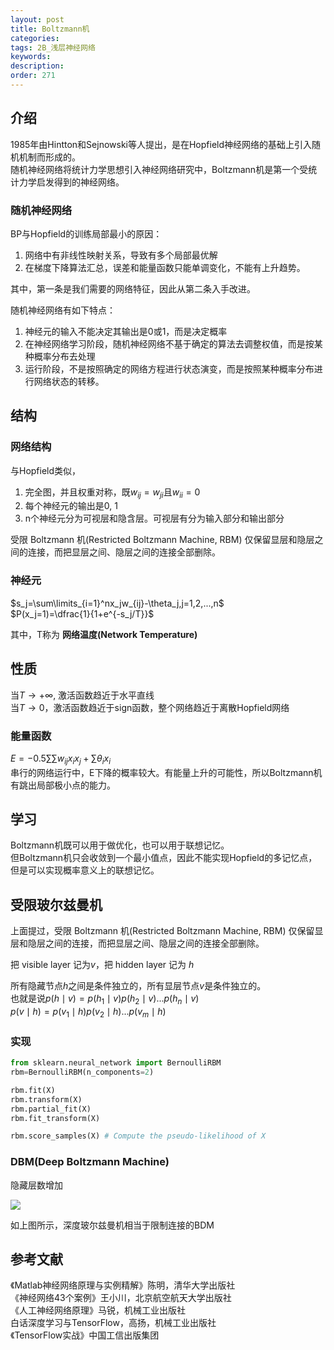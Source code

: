 ```yaml
---
layout: post
title: Boltzmann机
categories:
tags: 2B_浅层神经网络
keywords:
description:
order: 271
---
```



## 介绍

1985年由Hintton和Sejnowski等人提出，是在Hopfield神经网络的基础上引入随机机制而形成的。  
随机神经网络将统计力学思想引入神经网络研究中，Boltzmann机是第一个受统计力学启发得到的神经网络。  


### 随机神经网络
BP与Hopfield的训练局部最小的原因：
1. 网络中有非线性映射关系，导致有多个局部最优解
2. 在梯度下降算法汇总，误差和能量函数只能单调变化，不能有上升趋势。


其中，第一条是我们需要的网络特征，因此从第二条入手改进。  


随机神经网络有如下特点：
1. 神经元的输入不能决定其输出是0或1，而是决定概率
2. 在神经网络学习阶段，随机神经网络不基于确定的算法去调整权值，而是按某种概率分布去处理
3. 运行阶段，不是按照确定的网络方程进行状态演变，而是按照某种概率分布进行网络状态的转移。


## 结构
### 网络结构
与Hopfield类似，
1. 完全图，并且权重对称，既$w_{ij}=w_{ji}$且$w_{ii}=0$
2. 每个神经元的输出是0, 1
3. n个神经元分为可视层和隐含层。可视层有分为输入部分和输出部分

受限 Boltzmann 机(Restricted Boltzmann Machine, RBM) 仅保留显层和隐层之间的连接，而把显层之间、隐层之间的连接全部删除。

### 神经元
$s_j=\sum\limits_{i=1}^nx_jw_{ij}-\theta_j,j=1,2,...,n$  
$P(x_j=1)=\dfrac{1}{1+e^{-s_j/T}}$  


其中，T称为 **网络温度(Network Temperature)**  


## 性质
当$T\to +\infty$, 激活函数趋近于水平直线  
当$T\to 0$，激活函数趋近于sign函数，整个网络趋近于离散Hopfield网络  


### 能量函数
$E=-0.5\sum\sum w_{ij}x_i x_j +\sum\theta_i x_i$  
串行的网络运行中，E下降的概率较大。有能量上升的可能性，所以Boltzmann机有跳出局部极小点的能力。  


## 学习
Boltzmann机既可以用于做优化，也可以用于联想记忆。  
但Boltzmann机只会收敛到一个最小值点，因此不能实现Hopfield的多记忆点，但是可以实现概率意义上的联想记忆。


## 受限玻尔兹曼机
上面提过，受限 Boltzmann 机(Restricted Boltzmann Machine, RBM) 仅保留显层和隐层之间的连接，而把显层之间、隐层之间的连接全部删除。  

把 visible layer 记为$v$，把 hidden layer 记为 $h$  

所有隐藏节点$h$之间是条件独立的，所有显层节点$v$是条件独立的。  
也就是说$p(h\mid v)=p(h_1\mid v)p(h_2\mid v)...p(h_n\mid v)$  
$p(v\mid h)=p(v_1\mid h)p(v_2\mid h)...p(v_m\mid h)$

### 实现
```py
from sklearn.neural_network import BernoulliRBM
rbm=BernoulliRBM(n_components=2)

rbm.fit(X)
rbm.transform(X)
rbm.partial_fit(X)
rbm.fit_transform(X)

rbm.score_samples(X) # Compute the pseudo-likelihood of X
```
### DBM(Deep Boltzmann Machine)

隐藏层数增加  

![](https://github.com/guofei9987/pictures_for_blog/blob/master/machine_learning/dbm.png?raw=true)  


如上图所示，深度玻尔兹曼机相当于限制连接的BDM

## 参考文献
《Matlab神经网络原理与实例精解》陈明，清华大学出版社   
《神经网络43个案例》王小川，北京航空航天大学出版社  
《人工神经网络原理》马锐，机械工业出版社  
白话深度学习与TensorFlow，高扬，机械工业出版社  
《TensorFlow实战》中国工信出版集团
